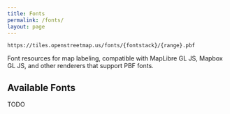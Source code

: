 ```yaml
---
title: Fonts
permalink: /fonts/
layout: page
---
```


```
https://tiles.openstreetmap.us/fonts/{fontstack}/{range}.pbf
```

Font resources for map labeling, compatible with MapLibre GL JS, Mapbox GL JS, and other renderers that support PBF fonts.

## Available Fonts

TODO
